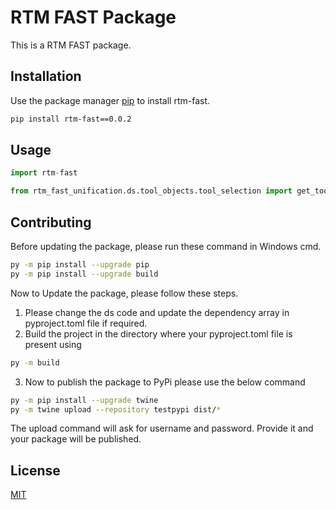 # RTM FAST Package

This is a RTM FAST package.

## Installation

Use the package manager [pip](https://pip.pypa.io/en/stable/) to install rtm-fast.

```bash
pip install rtm-fast==0.0.2
```

## Usage

```python
import rtm-fast

from rtm_fast_unification.ds.tool_objects.tool_selection import get_tool_object
```

## Contributing

Before updating the package, please run these command in Windows cmd.
```bash
py -m pip install --upgrade pip
py -m pip install --upgrade build
```
Now to Update the package, please follow these steps.

1. Please change the ds code and update the dependency array in pyproject.toml file if required.
2. Build the project in the directory where your pyproject.toml file is present using 
```bash
py -m build
```
3. Now to publish the package to PyPi please use the below command
```bash
py -m pip install --upgrade twine
py -m twine upload --repository testpypi dist/*
```
The upload command will ask for username and password. Provide it and your package will be published.
## License

[MIT](https://choosealicense.com/licenses/mit/)